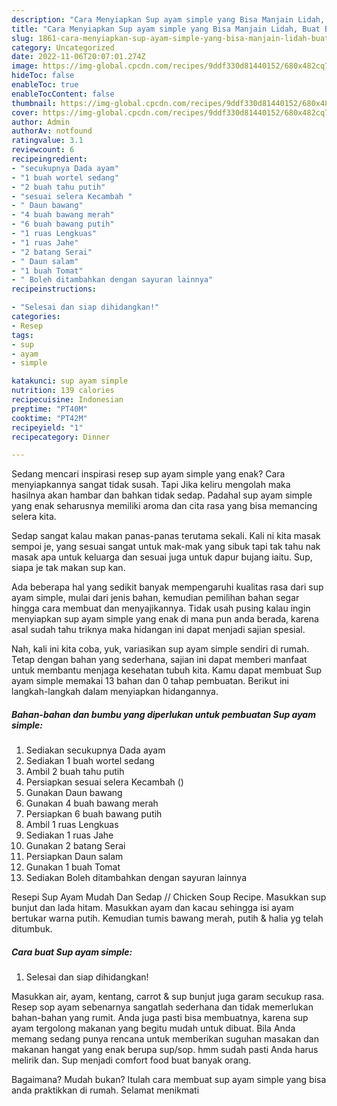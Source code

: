 ```yaml
---
description: "Cara Menyiapkan Sup ayam simple yang Bisa Manjain Lidah, Buat Buka Puasa Bikin Ngiler"
title: "Cara Menyiapkan Sup ayam simple yang Bisa Manjain Lidah, Buat Buka Puasa Bikin Ngiler"
slug: 1861-cara-menyiapkan-sup-ayam-simple-yang-bisa-manjain-lidah-buat-buka-puasa-bikin-ngiler
category: Uncategorized
date: 2022-11-06T20:07:01.274Z
image: https://img-global.cpcdn.com/recipes/9ddf330d81440152/680x482cq70/sup-ayam-simple-foto-resep-utama.jpg
hideToc: false
enableToc: true
enableTocContent: false
thumbnail: https://img-global.cpcdn.com/recipes/9ddf330d81440152/680x482cq70/sup-ayam-simple-foto-resep-utama.jpg
cover: https://img-global.cpcdn.com/recipes/9ddf330d81440152/680x482cq70/sup-ayam-simple-foto-resep-utama.jpg
author: Admin
authorAv: notfound
ratingvalue: 3.1
reviewcount: 6
recipeingredient:
- "secukupnya Dada ayam"
- "1 buah wortel sedang"
- "2 buah tahu putih"
- "sesuai selera Kecambah "
- " Daun bawang"
- "4 buah bawang merah"
- "6 buah bawang putih"
- "1 ruas Lengkuas"
- "1 ruas Jahe"
- "2 batang Serai"
- " Daun salam"
- "1 buah Tomat"
- " Boleh ditambahkan dengan sayuran lainnya"
recipeinstructions:

- "Selesai dan siap dihidangkan!"
categories:
- Resep
tags:
- sup
- ayam
- simple

katakunci: sup ayam simple 
nutrition: 139 calories
recipecuisine: Indonesian
preptime: "PT40M"
cooktime: "PT42M"
recipeyield: "1"
recipecategory: Dinner

---
```



Sedang mencari inspirasi resep sup ayam simple yang enak? Cara menyiapkannya sangat tidak susah. Tapi Jika keliru mengolah maka hasilnya akan hambar dan bahkan tidak sedap. Padahal sup ayam simple yang enak seharusnya memiliki aroma dan cita rasa yang bisa memancing selera kita.


Sedap sangat kalau makan panas-panas terutama sekali. Kali ni kita masak sempoi je, yang sesuai sangat untuk mak-mak yang sibuk tapi tak tahu nak masak apa untuk keluarga dan sesuai juga untuk dapur bujang iaitu. Sup, siapa je tak makan sup kan.

Ada beberapa hal yang sedikit banyak mempengaruhi kualitas rasa dari sup ayam simple, mulai dari jenis bahan, kemudian pemilihan bahan segar hingga cara membuat dan menyajikannya. Tidak usah pusing kalau ingin menyiapkan sup ayam simple yang enak di mana pun anda berada, karena asal sudah tahu triknya maka hidangan ini dapat menjadi sajian spesial.


Nah, kali ini kita coba, yuk, variasikan sup ayam simple sendiri di rumah. Tetap dengan bahan yang sederhana, sajian ini dapat memberi manfaat untuk membantu menjaga kesehatan tubuh kita. Kamu dapat membuat Sup ayam simple memakai 13 bahan dan 0 tahap pembuatan. Berikut ini langkah-langkah dalam menyiapkan hidangannya.

<!--inarticleads1-->

##### Bahan-bahan dan bumbu yang diperlukan untuk pembuatan Sup ayam simple:

1. Sediakan secukupnya Dada ayam
1. Sediakan 1 buah wortel sedang
1. Ambil 2 buah tahu putih
1. Persiapkan sesuai selera Kecambah ()
1. Gunakan  Daun bawang
1. Gunakan 4 buah bawang merah
1. Persiapkan 6 buah bawang putih
1. Ambil 1 ruas Lengkuas
1. Sediakan 1 ruas Jahe
1. Gunakan 2 batang Serai
1. Persiapkan  Daun salam
1. Gunakan 1 buah Tomat
1. Sediakan  Boleh ditambahkan dengan sayuran lainnya


Resepi Sup Ayam Mudah Dan Sedap // Chicken Soup Recipe. Masukkan sup bunjut dan lada hitam. Masukkan ayam dan kacau sehingga isi ayam bertukar warna putih. Kemudian tumis bawang merah, putih &amp; halia yg telah ditumbuk. 

<!--inarticleads2-->

##### Cara buat Sup ayam simple:


1. Selesai dan siap dihidangkan!

Masukkan air, ayam, kentang, carrot &amp; sup bunjut juga garam secukup rasa. Resep sop ayam sebenarnya sangatlah sederhana dan tidak memerlukan bahan-bahan yang rumit. Anda juga pasti bisa membuatnya, karena sup ayam tergolong makanan yang begitu mudah untuk dibuat. Bila Anda memang sedang punya rencana untuk memberikan suguhan masakan dan makanan hangat yang enak berupa sup/sop. hmm sudah pasti Anda harus melirik dan. Sup menjadi comfort food buat banyak orang. 

Bagaimana? Mudah bukan? Itulah cara membuat sup ayam simple yang bisa anda praktikkan di rumah. Selamat menikmati
